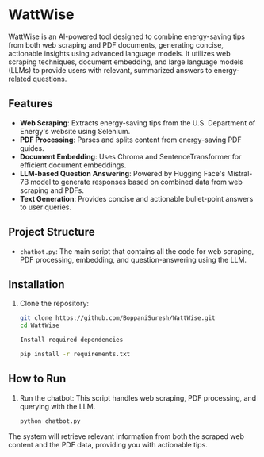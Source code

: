# WattWise

WattWise is an AI-powered tool designed to combine energy-saving tips from both web scraping and PDF documents, generating concise, actionable insights using advanced language models. It utilizes web scraping techniques, document embedding, and large language models (LLMs) to provide users with relevant, summarized answers to energy-related questions.

## Features
- **Web Scraping**: Extracts energy-saving tips from the U.S. Department of Energy's website using Selenium.
- **PDF Processing**: Parses and splits content from energy-saving PDF guides.
- **Document Embedding**: Uses Chroma and SentenceTransformer for efficient document embeddings.
- **LLM-based Question Answering**: Powered by Hugging Face's Mistral-7B model to generate responses based on combined data from web scraping and PDFs.
- **Text Generation**: Provides concise and actionable bullet-point answers to user queries.

## Project Structure
- `chatbot.py`: The main script that contains all the code for web scraping, PDF processing, embedding, and question-answering using the LLM.

## Installation
1. Clone the repository:
   ```bash
   git clone https://github.com/BoppaniSuresh/WattWise.git
   cd WattWise

   Install required dependencies
   
   pip install -r requirements.txt

## How to Run 
1. Run the chatbot: This script handles web scraping, PDF processing, and querying with the LLM.
   ```bash
   python chatbot.py

The system will retrieve relevant information from both the scraped web content and the PDF data, providing you with actionable tips.   
 
   
